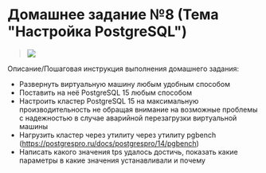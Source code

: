 # Домашнее задание №8 (Тема "Настройка PostgreSQL")

  > <img src="pic/1.JPG" align="center" />

Описание/Пошаговая инструкция выполнения домашнего задания:
 
* Развернуть виртуальную машину любым удобным способом
* Поставить на неё PostgreSQL 15 любым способом
* Настроить кластер PostgreSQL 15 на максимальную производительность не обращая внимание на возможные проблемы с надежностью в случае аварийной перезагрузки виртуальной машины
* Нагрузить кластер через утилиту через утилиту pgbench (https://postgrespro.ru/docs/postgrespro/14/pgbench)
* Написать какого значения tps удалось достичь, показать какие параметры в какие значения устанавливали и почему
